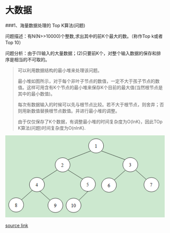 # 大数据

###1、海量数据处理的 Top K算法(问题)

问题描述：有N(N>>10000)个整数,求出其中的前K个最大的数。（称作Top k或者Top 10）

问题分析：由于(1)输入的大量数据；(2)只要前K个，对整个输入数据的保存和排序是相当的不可取的。

>可以利用数据结构的最小堆来处理该问题。
>
>最小堆如图所示，对于每个非叶子节点的数值，一定不大于孩子节点的数值。这样可用含有K个节点的最小堆来保存K个目前的最大值(当然根节点是其中的最小数值)。
>
>每次有数据输入的时候可以先与根节点比较。若不大于根节点，则舍弃；否则用新数值替换根节点数值。并进行最小堆的调整。
>
>由于仅仅保存了K个数据，有调整最小堆的时间复杂度为O(lnK)，因此TOp K算法(问题)时间复杂度为O(nlnK).

![最小堆](images/minheap.png)

[source link](http://www.cnblogs.com/xudong-bupt/archive/2013/03/20/2971262.html)

